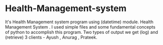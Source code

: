 # Health-Management-system
It's Health Management system program using (datetime) module.
Health Management System . I used simple files and some fundamental concepts of python to accomplish this program.
Two types of output we get (log) and (retrieve)
3 clients - Ayush , Anurag , Prateek.
